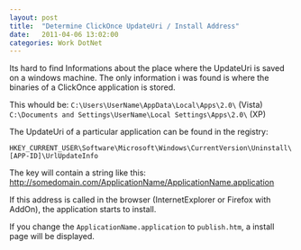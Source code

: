 ```yaml
---
layout: post
title:  "Determine ClickOnce UpdateUri / Install Address"
date:   2011-04-06 13:02:00
categories: Work DotNet
---
```


Its hard to find Informations about the place where the UpdateUri is saved on a windows machine.
The only information i was found is where the binaries of a ClickOnce application is stored.

This whould be:
`C:\Users\UserName\AppData\Local\Apps\2.0\` (Vista)
`C:\Documents and Settings\UserName\Local Settings\Apps\2.0\` (XP)

The UpdateUri of a particular application can be found in the registry:

`HKEY_CURRENT_USER\Software\Microsoft\Windows\CurrentVersion\Uninstall\[APP-ID]\UrlUpdateInfo`

The key will contain a string like this:
http://somedomain.com/ApplicationName/ApplicationName.application

If this address is called in the browser (InternetExplorer or Firefox with AddOn), the application starts to install.

If you change the `ApplicationName.application` to `publish.htm`, a install page will be displayed.